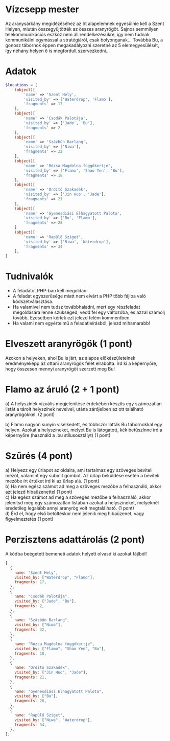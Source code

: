 # Vízcsepp mester

Az aranysárkány megidézéséhez az öt alapelemnek egyesülnie kell a Szent Helyen, miután összegyűjtötték az összes aranyrögöt. Sajnos semmilyen telekommunikációs eszköz nem áll rendelkezésükre, így nem tudnak kommunikálni egymással a stratégiáról, csak bolyonganak...
Továbbá Bu, a gonosz tábornok éppen megakadályozni szeretné az 5 elemegyesülését, így néhány helyen ő is megfordult szervezkedni...

# Adatok

```php
$locations = [
    (object)[
        'name' => 'Szent Hely',
        'visited_by' => ['Waterdrop', 'Flamo'],
        'fragments' => 17
    ],
    (object)[
        'name' => 'Csodák Palotája',
        'visited_by' => ['Jade', 'Bu'],
        'fragments' => 2
    ],
    (object)[
        'name' => 'Százbűn Barlang',
        'visited_by' => ['Niwa'],
        'fragments' => 32
    ],
    (object)[
        'name' => 'Rózsa Magdolna függőkertje',
        'visited_by' => ['Flamo', 'Shao Yen', 'Bu'],
        'fragments' => 18
    ],
    (object)[
        'name' => 'Ordító Szakadék',
        'visited_by' => ['Jin Huo', 'Jade'],
        'fragments' => 21
    ],
    (object)[
        'name' => 'Gyenesdiási Elhagyatott Palota',
        'visited_by' => ['Bu', 'Flamo'],
        'fragments' => 28
    ]
    (object)[
        'name' => 'Rapülő Sziget',
        'visited_by' => ['Niwa', 'Waterdrop'],
        'fragments' => 34
    ],
]

```

# Tudnivalók

- A feladatot PHP-ban kell megoldani
- A feladat egyszerűsége miatt nem elvárt a PHP több fájlba való kódszétválasztása.
- Ha valamivel nem tudsz továbbhaladni, mert egy részfeladat megoldására lenne szükséged, vedd fel egy változóba, és azzal számolj tovább. Ezesetben kérlek ezt jelezd felém kommentben.
- Ha valami nem egyértelmű a feladatleírásból, jelezd mihamarabb!

# Elveszett aranyrögök (1 pont)

Azokon a helyeken, ahol Bu is járt, az alapos előkészületeinek eredményeképp az ottani aranyrögök felét elrabolta. Írd ki a képernyőre, hogy összesen mennyi aranyrögöt szerzett meg Bu!

# Flamo az áruló (2 + 1 pont)

a) A helyszínek vizuális megjelenítése érdekében készíts egy számozatlan listát a tárolt helyszínek neveivel, utána zárójelben az ott található aranyrögökkel. (2 pont)

b) Flamo nagyon sunyin viselkedett, és többször látták Bu tábornokkal egy helyen. Azokat a helyszíneket, melyet Bu is látogatott, kék betűszínne írd a képernyőre (használd a .bu stílusosztályt) (1 pont)

# Szűrés (4 pont)

a) Helyezz egy űrlapot az oldalra, ami tartalmaz egy szöveges beviteli mezőt, valamint egy submit gombot. Az űrlap beküldése esetén a beviteli mezőbe írt értéket írd ki az űrlap alá. (1 pont)\
b) Ha nem egész számot ad meg a szöveges mezőbe a felhasználó, akkor azt jelezd hibaüzenettel (1 pont)\
c) Ha egész számot ad meg a szöveges mezőbe a felhasználó, akkor jelenítsd meg egy számozatlan listában azokat a helyszíneket, melyeknél eredetileg legalább annyi aranyrög volt megtalálható. (1 pont)\
d) Érd el, hogy első betöltéskor nem jelenik meg hibaüzenet, vagy figyelmeztetés (1 pont)

# Perzisztens adattárolás (2 pont)

A kódba beégetett bemeneti adatok helyett olvasd ki azokat fájlból!

```js
[
  {
    name: "Szent Hely",
    visited_by: ["Waterdrop", "Flamo"],
    fragments: 17,
  },
  {
    name: "Csodák Palotája",
    visited_by: ["Jade", "Bu"],
    fragments: 2,
  },
  {
    name: "Százbűn Barlang",
    visited_by: ["Niwa"],
    fragments: 32,
  },
  {
    name: "Rózsa Magdolna függőkertje",
    visited_by: ["Flamo", "Shao Yen", "Bu"],
    fragments: 18,
  },
  {
    name: "Ordító Szakadék",
    visited_by: ["Jin Huo", "Jade"],
    fragments: 21,
  },
  {
    name: "Gyenesdiási Elhagyatott Palota",
    visited_by: ["Bu"],
    fragments: 28,
  },
  {
    name: "Rapülő Sziget",
    visited_by: ["Niwa", "Waterdrop"],
    fragments: 34,
  },
];
```
